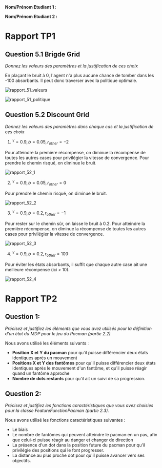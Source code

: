 **Nom/Prénom Etudiant 1 :**

**Nom/Prénom Etudiant 2 :**

# Rapport TP1

## Question 5.1 Brigde Grid
*Donnez les valeurs des paramètres et la justification de ces choix*

En plaçant le bruit à 0, l'agent n'a plus aucune chance de tomber dans les -100 absorbants. Il peut donc
traverser avec la politique optimale.

![rapport_51_valeurs](rapport_51_valeurs.png)

![rapport_51_politique](rapport_51_politique.png)

## Question 5.2 Discount Grid
*Donnez les valeurs des paramètres dans chaque cas et la justification de ces choix*

1. $^\gamma=0.9, b=0.05, r_{other}=-2$

Pour atteindre la première récompense, on diminue la récompense de toutes les autres cases pour privilégier la vitesse de convergence. Pour prendre le chemin risqué, on diminue le bruit.

![rapport_52_1](rapport_52_1.png)


2. $^\gamma=0.9, b=0.05, r_{other}=0$

 Pour prendre le chemin risqué, on diminue le bruit.

![rapport_52_2](rapport_52_2.png)

3. $^\gamma=0.9, b=0.2, r_{other}=-1$

Pour rester sur le chemin sûr, on laisse le bruit à 0.2. Pour atteindre la première récompense, on diminue la récompense de toutes les autres cases pour privilégier la vitesse de convergence.

![rapport_52_3](rapport_52_3.png)

4. $^\gamma=0.9, b=0.2, r_{other}=100$

Pour éviter les états absorbants, il suffit que chaque autre case ait une meilleure récompense (ici > 10).

![rapport_52_4](rapport_52_4.png)

# Rapport TP2

## Question 1:
*Précisez et justifiez les éléments que vous avez utilisés pour la définition d’un état du MDP pour le jeu du Pacman (partie 2.2)*

Nous avons utilisé les éléments suivants :

* **Position X et Y du pacman** pour qu'il puisse différencier deux états identiques après un mouvement
* **Positions X et Y des fantômes** pour qu'il puisse différencier deux états identiques après le mouvement d'un fantôme, et qu'il puisse réagir quand un fantôme approche
* **Nombre de dots restants** pour qu'il ait un suivi de sa progression. 

## Question 2:
*Précisez et justifiez les fonctions caractéristiques que vous avez choisies pour la classe FeatureFunctionPacman (partie 2.3).*

Nous avons utilisé les fonctions caractéristiques suivantes :

* Le biais
* Le nombre de fantômes qui peuvent atteindre le pacman en un pas, afin que celui-ci puisse réagir au danger et changer de direction
* La présence d'un dot dans la position future du pacman pour qu'il privilégie des positions qui le font progresser.
* La distance au plus proche dot pour qu'il puisse avancer vers ses objectifs.

